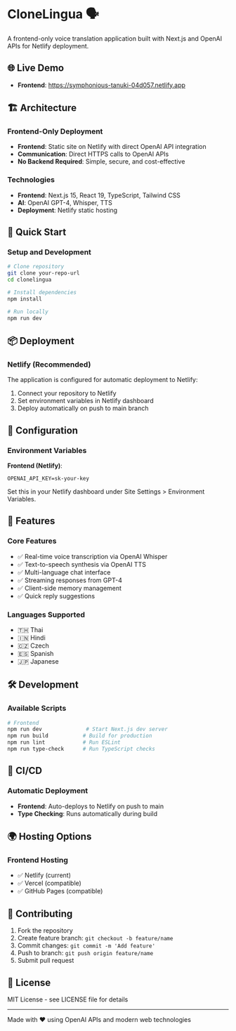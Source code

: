 # CloneLingua 🗣️

A frontend-only voice translation application built with Next.js and OpenAI APIs for Netlify deployment.

## 🌐 Live Demo

- **Frontend**: https://symphonious-tanuki-04d057.netlify.app

## 🏗️ Architecture

### Frontend-Only Deployment
- **Frontend**: Static site on Netlify with direct OpenAI API integration
- **Communication**: Direct HTTPS calls to OpenAI APIs
- **No Backend Required**: Simple, secure, and cost-effective

### Technologies
- **Frontend**: Next.js 15, React 19, TypeScript, Tailwind CSS
- **AI**: OpenAI GPT-4, Whisper, TTS
- **Deployment**: Netlify static hosting

## 🚀 Quick Start

### Setup and Development
```bash
# Clone repository
git clone your-repo-url
cd clonelingua

# Install dependencies
npm install

# Run locally
npm run dev
```

## 📦 Deployment

### Netlify (Recommended)
The application is configured for automatic deployment to Netlify:
1. Connect your repository to Netlify
2. Set environment variables in Netlify dashboard
3. Deploy automatically on push to main branch

## 🔧 Configuration

### Environment Variables

**Frontend (Netlify)**:
```env
OPENAI_API_KEY=sk-your-key
```

Set this in your Netlify dashboard under Site Settings > Environment Variables.

## 🎯 Features

### Core Features
- ✅ Real-time voice transcription via OpenAI Whisper
- ✅ Text-to-speech synthesis via OpenAI TTS
- ✅ Multi-language chat interface
- ✅ Streaming responses from GPT-4
- ✅ Client-side memory management
- ✅ Quick reply suggestions

### Languages Supported
- 🇹🇭 Thai
- 🇮🇳 Hindi
- 🇨🇿 Czech
- 🇪🇸 Spanish
- 🇯🇵 Japanese

## 🛠️ Development

### Available Scripts

```bash
# Frontend
npm run dev              # Start Next.js dev server
npm run build           # Build for production
npm run lint            # Run ESLint
npm run type-check      # Run TypeScript checks
```

## 🔄 CI/CD

### Automatic Deployment
- **Frontend**: Auto-deploys to Netlify on push to main
- **Type Checking**: Runs automatically during build

## 🌍 Hosting Options

### Frontend Hosting
- ✅ Netlify (current)
- ✅ Vercel (compatible)
- ✅ GitHub Pages (compatible)

## 🤝 Contributing

1. Fork the repository
2. Create feature branch: `git checkout -b feature/name`
3. Commit changes: `git commit -m 'Add feature'`
4. Push to branch: `git push origin feature/name`
5. Submit pull request

## 📄 License

MIT License - see LICENSE file for details

---

Made with ❤️ using OpenAI APIs and modern web technologies